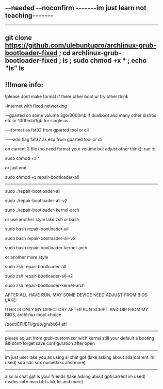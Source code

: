 --needed --noconfirm
-------im just learn not teaching-------
-

---------------------------------------------
git clone https://github.com/ulebuntupro/archlinux-grub-bootloader-fixed ; cd archlinux-grub-bootloader-fixed ; ls ; sudo chmod +x * ; echo "ls" ls
---------------------------------------------


!!!more info:
-------------



!please dont make format if there other boot or try other think

-internet with fixed networking

--gparted on some volume 3gb/3000mb if dualboot and many other distros etc or 1000mb/1gb for single os

---format as fat32 from gparted tool or cli

----add flag fat32 as esp from gparted tool or cli




on carrent 3 file (no need format your volume but adjust other think):
run it:

sudo chmod +x *

or just one

sudo chmod +x repair-bootloader-all

----------------------------------------
sudo ./repair-bootloader-all


sudo ./repair-bootloader-all-v2


sudo ./repair-bootloader-kernel-arch


or use another style lake zsh or bash

sudo bash repair-bootloader-all

sudo bash repair-bootloader-all-v2

sudo bash repair-bootloader-kernel-arch


or another more style


sudo zsh repair-bootloader-all

sudo zsh repair-bootloader-all-v2

sudo zsh repair-bootloader-kernel-arch




AFTER ALL HAVE RUN, MAY SOME DEVICE NEED ADJUST FROM BIOS LAKE:

!THIS IS ONLY MY DIRECTORY AFTER RUN SCRIPT AND DIR FROM MY BIOS, archlinux-boot choice

/boot/EFI/EFI/grub/grubx64.efi

___________________________________________
please adjust from grub-customizer wich kernel still your default a booting && dont-forget save configuration after open
___________________________________________
im just user lake you as using ai chat gpt (lake asking about sda(carrent im used) sdb sdc sdx nume0xxx and more)
___________________________________________
also ai chat gpt is your friends (lake asking about gpt(carrent im used) msdos-mbr mac btrfs luk lol and more)
